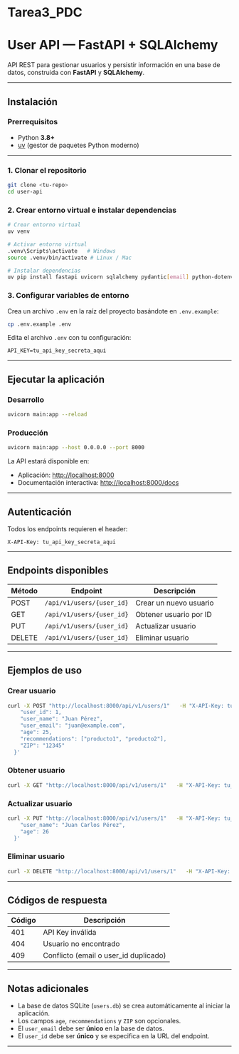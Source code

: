 # Tarea3_PDC

# User API — FastAPI + SQLAlchemy

API REST para gestionar usuarios y persistir información en una base de datos, construida con **FastAPI** y **SQLAlchemy**.  

---

## Instalación

### Prerrequisitos
- Python **3.8+**
- [uv](https://github.com/astral-sh/uv) (gestor de paquetes Python moderno)

---

### 1. Clonar el repositorio
```bash
git clone <tu-repo>
cd user-api
```

### 2. Crear entorno virtual e instalar dependencias
```bash
# Crear entorno virtual
uv venv

# Activar entorno virtual
.venv\Scripts\activate   # Windows
source .venv/bin/activate # Linux / Mac

# Instalar dependencias
uv pip install fastapi uvicorn sqlalchemy pydantic[email] python-dotenv
```

### 3. Configurar variables de entorno
Crea un archivo `.env` en la raíz del proyecto basándote en `.env.example`:

```bash
cp .env.example .env
```

Edita el archivo `.env` con tu configuración:

```env
API_KEY=tu_api_key_secreta_aqui
```

---

## Ejecutar la aplicación

### Desarrollo
```bash
uvicorn main:app --reload
```

### Producción
```bash
uvicorn main:app --host 0.0.0.0 --port 8000
```

La API estará disponible en:

- Aplicación: [http://localhost:8000](http://localhost:8000)  
- Documentación interactiva: [http://localhost:8000/docs](http://localhost:8000/docs)

---

## Autenticación
Todos los endpoints requieren el header:

```
X-API-Key: tu_api_key_secreta_aqui
```

---

## Endpoints disponibles

| Método | Endpoint                | Descripción            |
|--------|--------------------------|------------------------|
| POST   | `/api/v1/users/{user_id}` | Crear un nuevo usuario |
| GET    | `/api/v1/users/{user_id}` | Obtener usuario por ID |
| PUT    | `/api/v1/users/{user_id}` | Actualizar usuario     |
| DELETE | `/api/v1/users/{user_id}` | Eliminar usuario       |

---

##  Ejemplos de uso

### Crear usuario
```bash
curl -X POST "http://localhost:8000/api/v1/users/1"   -H "X-API-Key: tu_api_key_secreta_aqui"   -H "Content-Type: application/json"   -d '{
    "user_id": 1,
    "user_name": "Juan Pérez",
    "user_email": "juan@example.com",
    "age": 25,
    "recommendations": ["producto1", "producto2"],
    "ZIP": "12345"
  }'
```

### Obtener usuario
```bash
curl -X GET "http://localhost:8000/api/v1/users/1"   -H "X-API-Key: tu_api_key_secreta_aqui"
```

### Actualizar usuario
```bash
curl -X PUT "http://localhost:8000/api/v1/users/1"   -H "X-API-Key: tu_api_key_secreta_aqui"   -H "Content-Type: application/json"   -d '{
    "user_name": "Juan Carlos Pérez",
    "age": 26
  }'
```

### Eliminar usuario
```bash
curl -X DELETE "http://localhost:8000/api/v1/users/1"   -H "X-API-Key: tu_api_key_secreta_aqui"
```

---

##  Códigos de respuesta

| Código | Descripción                        |
|--------|------------------------------------|
| 401    | API Key inválida                   |
| 404    | Usuario no encontrado              |
| 409    | Conflicto (email o user_id duplicado) |

---

##  Notas adicionales
- La base de datos SQLite (`users.db`) se crea automáticamente al iniciar la aplicación.  
- Los campos `age`, `recommendations` y `ZIP` son opcionales.  
- El `user_email` debe ser **único** en la base de datos.  
- El `user_id` debe ser **único** y se especifica en la URL del endpoint.  

---



